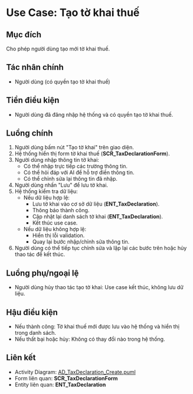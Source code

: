 # Use Case: Tạo tờ khai thuế

## Mục đích
Cho phép người dùng tạo mới tờ khai thuế.

## Tác nhân chính
- Người dùng (có quyền tạo tờ khai thuế)

## Tiền điều kiện
- Người dùng đã đăng nhập hệ thống và có quyền tạo tờ khai thuế.

## Luồng chính
1. Người dùng bấm nút "Tạo tờ khai" trên giao diện.
2. Hệ thống hiển thị form tờ khai thuế (**SCR_TaxDeclarationForm**).
3. Người dùng nhập thông tin tờ khai:
   - Có thể nhập trực tiếp các trường thông tin.
   - Có thể hỏi đáp với AI để hỗ trợ điền thông tin.
   - Có thể chỉnh sửa lại thông tin đã nhập.
4. Người dùng nhấn "Lưu" để lưu tờ khai.
5. Hệ thống kiểm tra dữ liệu:
   - Nếu dữ liệu hợp lệ:
     - Lưu tờ khai vào cơ sở dữ liệu (**ENT_TaxDeclaration**).
     - Thông báo thành công.
     - Cập nhật lại danh sách tờ khai (**ENT_TaxDeclaration**).
     - Kết thúc use case.
   - Nếu dữ liệu không hợp lệ:
     - Hiển thị lỗi validation.
     - Quay lại bước nhập/chỉnh sửa thông tin.
6. Người dùng có thể tiếp tục chỉnh sửa và lặp lại các bước trên hoặc hủy thao tác để kết thúc.

## Luồng phụ/ngoại lệ
- Người dùng hủy thao tác tạo tờ khai: Use case kết thúc, không lưu dữ liệu.

## Hậu điều kiện
- Nếu thành công: Tờ khai thuế mới được lưu vào hệ thống và hiển thị trong danh sách.
- Nếu thất bại hoặc hủy: Không có thay đổi nào trong hệ thống.

## Liên kết
- Activity Diagram: [AD_TaxDeclaration_Create.puml](AD_TaxDeclaration_Create.puml)
- Form liên quan: **SCR_TaxDeclarationForm**
- Entity liên quan: **ENT_TaxDeclaration**
